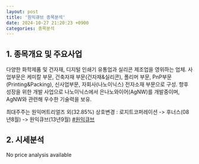 ```yaml
---
layout: post
title: '원익큐브 종목분석'
date: 2024-10-27 21:20:23 +0900
categories: 종목분석
---
```


## 1. 종목개요 및 주요사업

다양한 화학제품 및 건자재, 디지털 인쇄기 유통업과 실리콘 제조업을 영위하는 업체. 사업부문은 케미칼 부문, 건축자재 부문(건자재&실리콘), 폴리머 부문, PnP부문(Printing&Packing), 신사업부문, 자회사(나노이닉스) 전자소재 부문으로 구성. 향후 성장을 위한 개발 사업으로 나노이닉스에서 은나노와이어(AgNW)를 개발중이며, AgNW와 관련해 우수한 기술력을 보유.

최대주주는 원익머트리얼즈 외(32.85%) 상호변경 : 로지트코퍼레이션 -> 후너스(08년8월) -> 원익큐브(13년9월)
[#원익큐브](#)

## 2. 시세분석

No price analysis available
